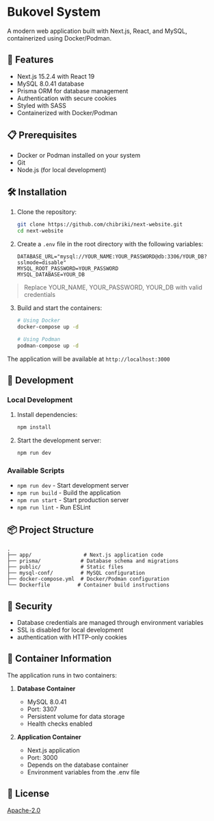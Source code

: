 # Bukovel System

A modern web application built with Next.js, React, and MySQL, containerized using Docker/Podman.

## 🚀 Features

- Next.js 15.2.4 with React 19
- MySQL 8.0.41 database
- Prisma ORM for database management
- Authentication with secure cookies
- Styled with SASS
- Containerized with Docker/Podman

## 📋 Prerequisites

- Docker or Podman installed on your system
- Git
- Node.js (for local development)

## 🛠️ Installation

1. Clone the repository:

   ```bash
   git clone https://github.com/chibriki/next-website.git
   cd next-website
   ```

2. Create a `.env` file in the root directory with the following variables:

   ```env
   DATABASE_URL="mysql://YOUR_NAME:YOUR_PASSWORD@db:3306/YOUR_DB?sslmode=disable"
   MYSQL_ROOT_PASSWORD=YOUR_PASSWORD
   MYSQL_DATABASE=YOUR_DB
   ```
> Replace YOUR_NAME, YOUR_PASSWORD, YOUR_DB with valid credentials 

3. Build and start the containers:

   ```bash
   # Using Docker
   docker-compose up -d

   # Using Podman
   podman-compose up -d
   ```

The application will be available at `http://localhost:3000`

## 🔧 Development

### Local Development

1. Install dependencies:

   ```bash
   npm install
   ```

2. Start the development server:
   ```bash
   npm run dev
   ```

### Available Scripts

- `npm run dev` - Start development server
- `npm run build` - Build the application
- `npm run start` - Start production server
- `npm run lint` - Run ESLint

## 📦 Project Structure

```
.
├── app/                 # Next.js application code
├── prisma/             # Database schema and migrations
├── public/             # Static files
├── mysql-conf/         # MySQL configuration
├── docker-compose.yml  # Docker/Podman configuration
└── Dockerfile         # Container build instructions
```

## 🔐 Security

- Database credentials are managed through environment variables
- SSL is disabled for local development
- authentication with HTTP-only cookies

## 🐳 Container Information

The application runs in two containers:

1. **Database Container**

   - MySQL 8.0.41
   - Port: 3307
   - Persistent volume for data storage
   - Health checks enabled

2. **Application Container**
   - Next.js application
   - Port: 3000
   - Depends on the database container
   - Environment variables from the .env file

## 📝 License

[Apache-2.0](https://choosealicense.com/licenses/apache-2.0/)
